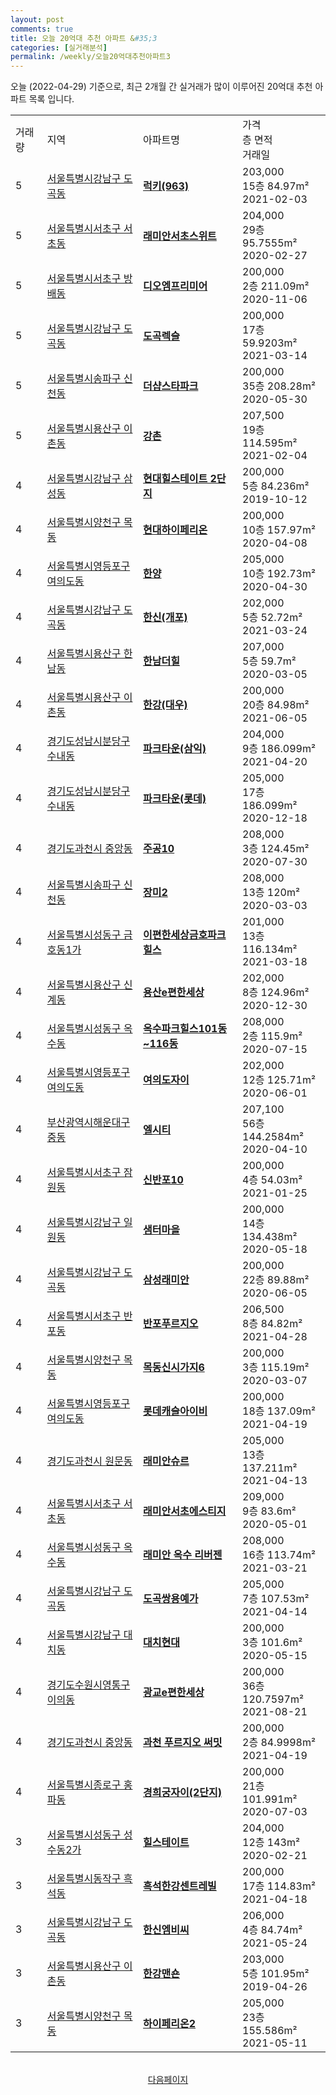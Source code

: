 ```yaml
---
layout: post
comments: true
title: 오늘 20억대 추천 아파트 &#35;3
categories: [실거래분석]
permalink: /weekly/오늘20억대추천아파트3
---
```


오늘 (2022-04-29) 기준으로, 최근 2개월 간 실거래가 많이 이루어진 20억대 추천 아파트 목록 입니다.

<table class="sortable">
  <tr>
    <td>거래량</td>
    <td>지역</td>
    <td>아파트명</td>
    <td>가격<br>층 면적<br>거래일</td>
  </tr>

  <tr class="item">
    <td>5</td>
    <td><a href="/apt/서울특별시강남구도곡동">서울특별시강남구 도곡동</a></td>
    <td style="font-weight: bold;"><a href="/apt/서울특별시강남구도곡동럭키(963)">럭키(963)</a></td>
    <td>203,000<br>15층  84.97m²<br>2021-02-03</td>
  </tr>

  <tr class="item">
    <td>5</td>
    <td><a href="/apt/서울특별시서초구서초동">서울특별시서초구 서초동</a></td>
    <td style="font-weight: bold;"><a href="/apt/서울특별시서초구서초동래미안서초스위트">래미안서초스위트</a></td>
    <td>204,000<br>29층  95.7555m²<br>2020-02-27</td>
  </tr>

  <tr class="item">
    <td>5</td>
    <td><a href="/apt/서울특별시서초구방배동">서울특별시서초구 방배동</a></td>
    <td style="font-weight: bold;"><a href="/apt/서울특별시서초구방배동디오엠프리미어">디오엠프리미어</a></td>
    <td>200,000<br>2층  211.09m²<br>2020-11-06</td>
  </tr>

  <tr class="item">
    <td>5</td>
    <td><a href="/apt/서울특별시강남구도곡동">서울특별시강남구 도곡동</a></td>
    <td style="font-weight: bold;"><a href="/apt/서울특별시강남구도곡동도곡렉슬">도곡렉슬</a></td>
    <td>200,000<br>17층  59.9203m²<br>2021-03-14</td>
  </tr>

  <tr class="item">
    <td>5</td>
    <td><a href="/apt/서울특별시송파구신천동">서울특별시송파구 신천동</a></td>
    <td style="font-weight: bold;"><a href="/apt/서울특별시송파구신천동더샵스타파크">더샵스타파크</a></td>
    <td>200,000<br>35층  208.28m²<br>2020-05-30</td>
  </tr>

  <tr class="item">
    <td>5</td>
    <td><a href="/apt/서울특별시용산구이촌동">서울특별시용산구 이촌동</a></td>
    <td style="font-weight: bold;"><a href="/apt/서울특별시용산구이촌동강촌">강촌</a></td>
    <td>207,500<br>19층  114.595m²<br>2021-02-04</td>
  </tr>

  <tr class="item">
    <td>4</td>
    <td><a href="/apt/서울특별시강남구삼성동">서울특별시강남구 삼성동</a></td>
    <td style="font-weight: bold;"><a href="/apt/서울특별시강남구삼성동현대힐스테이트2단지">현대힐스테이트 2단지</a></td>
    <td>200,000<br>5층  84.236m²<br>2019-10-12</td>
  </tr>

  <tr class="item">
    <td>4</td>
    <td><a href="/apt/서울특별시양천구목동">서울특별시양천구 목동</a></td>
    <td style="font-weight: bold;"><a href="/apt/서울특별시양천구목동현대하이페리온">현대하이페리온</a></td>
    <td>200,000<br>10층  157.97m²<br>2020-04-08</td>
  </tr>

  <tr class="item">
    <td>4</td>
    <td><a href="/apt/서울특별시영등포구여의도동">서울특별시영등포구 여의도동</a></td>
    <td style="font-weight: bold;"><a href="/apt/서울특별시영등포구여의도동한양">한양</a></td>
    <td>205,000<br>10층  192.73m²<br>2020-04-30</td>
  </tr>

  <tr class="item">
    <td>4</td>
    <td><a href="/apt/서울특별시강남구도곡동">서울특별시강남구 도곡동</a></td>
    <td style="font-weight: bold;"><a href="/apt/서울특별시강남구도곡동한신(개포)">한신(개포)</a></td>
    <td>202,000<br>5층  52.72m²<br>2021-03-24</td>
  </tr>

  <tr class="item">
    <td>4</td>
    <td><a href="/apt/서울특별시용산구한남동">서울특별시용산구 한남동</a></td>
    <td style="font-weight: bold;"><a href="/apt/서울특별시용산구한남동한남더힐">한남더힐</a></td>
    <td>207,000<br>5층  59.7m²<br>2020-03-05</td>
  </tr>

  <tr class="item">
    <td>4</td>
    <td><a href="/apt/서울특별시용산구이촌동">서울특별시용산구 이촌동</a></td>
    <td style="font-weight: bold;"><a href="/apt/서울특별시용산구이촌동한강(대우)">한강(대우)</a></td>
    <td>200,000<br>20층  84.98m²<br>2021-06-05</td>
  </tr>

  <tr class="item">
    <td>4</td>
    <td><a href="/apt/경기도성남시분당구수내동">경기도성남시분당구 수내동</a></td>
    <td style="font-weight: bold;"><a href="/apt/경기도성남시분당구수내동파크타운(삼익)">파크타운(삼익)</a></td>
    <td>204,000<br>9층  186.099m²<br>2021-04-20</td>
  </tr>

  <tr class="item">
    <td>4</td>
    <td><a href="/apt/경기도성남시분당구수내동">경기도성남시분당구 수내동</a></td>
    <td style="font-weight: bold;"><a href="/apt/경기도성남시분당구수내동파크타운(롯데)">파크타운(롯데)</a></td>
    <td>205,000<br>17층  186.099m²<br>2020-12-18</td>
  </tr>

  <tr class="item">
    <td>4</td>
    <td><a href="/apt/경기도과천시중앙동">경기도과천시 중앙동</a></td>
    <td style="font-weight: bold;"><a href="/apt/경기도과천시중앙동주공10">주공10</a></td>
    <td>208,000<br>3층  124.45m²<br>2020-07-30</td>
  </tr>

  <tr class="item">
    <td>4</td>
    <td><a href="/apt/서울특별시송파구신천동">서울특별시송파구 신천동</a></td>
    <td style="font-weight: bold;"><a href="/apt/서울특별시송파구신천동장미2">장미2</a></td>
    <td>208,000<br>13층  120m²<br>2020-03-03</td>
  </tr>

  <tr class="item">
    <td>4</td>
    <td><a href="/apt/서울특별시성동구금호동1가">서울특별시성동구 금호동1가</a></td>
    <td style="font-weight: bold;"><a href="/apt/서울특별시성동구금호동1가이편한세상금호파크힐스">이편한세상금호파크힐스</a></td>
    <td>201,000<br>13층  116.134m²<br>2021-03-18</td>
  </tr>

  <tr class="item">
    <td>4</td>
    <td><a href="/apt/서울특별시용산구신계동">서울특별시용산구 신계동</a></td>
    <td style="font-weight: bold;"><a href="/apt/서울특별시용산구신계동용산e편한세상">용산e편한세상</a></td>
    <td>202,000<br>8층  124.96m²<br>2020-12-30</td>
  </tr>

  <tr class="item">
    <td>4</td>
    <td><a href="/apt/서울특별시성동구옥수동">서울특별시성동구 옥수동</a></td>
    <td style="font-weight: bold;"><a href="/apt/서울특별시성동구옥수동옥수파크힐스101동~116동">옥수파크힐스101동~116동</a></td>
    <td>208,000<br>2층  115.9m²<br>2020-07-15</td>
  </tr>

  <tr class="item">
    <td>4</td>
    <td><a href="/apt/서울특별시영등포구여의도동">서울특별시영등포구 여의도동</a></td>
    <td style="font-weight: bold;"><a href="/apt/서울특별시영등포구여의도동여의도자이">여의도자이</a></td>
    <td>202,000<br>12층  125.71m²<br>2020-06-01</td>
  </tr>

  <tr class="item">
    <td>4</td>
    <td><a href="/apt/부산광역시해운대구중동">부산광역시해운대구 중동</a></td>
    <td style="font-weight: bold;"><a href="/apt/부산광역시해운대구중동엘시티">엘시티</a></td>
    <td>207,100<br>56층  144.2584m²<br>2020-04-10</td>
  </tr>

  <tr class="item">
    <td>4</td>
    <td><a href="/apt/서울특별시서초구잠원동">서울특별시서초구 잠원동</a></td>
    <td style="font-weight: bold;"><a href="/apt/서울특별시서초구잠원동신반포10">신반포10</a></td>
    <td>200,000<br>4층  54.03m²<br>2021-01-25</td>
  </tr>

  <tr class="item">
    <td>4</td>
    <td><a href="/apt/서울특별시강남구일원동">서울특별시강남구 일원동</a></td>
    <td style="font-weight: bold;"><a href="/apt/서울특별시강남구일원동샘터마을">샘터마을</a></td>
    <td>200,000<br>14층  134.438m²<br>2020-05-18</td>
  </tr>

  <tr class="item">
    <td>4</td>
    <td><a href="/apt/서울특별시강남구도곡동">서울특별시강남구 도곡동</a></td>
    <td style="font-weight: bold;"><a href="/apt/서울특별시강남구도곡동삼성래미안">삼성래미안</a></td>
    <td>200,000<br>22층  89.88m²<br>2020-06-05</td>
  </tr>

  <tr class="item">
    <td>4</td>
    <td><a href="/apt/서울특별시서초구반포동">서울특별시서초구 반포동</a></td>
    <td style="font-weight: bold;"><a href="/apt/서울특별시서초구반포동반포푸르지오">반포푸르지오</a></td>
    <td>206,500<br>8층  84.82m²<br>2021-04-28</td>
  </tr>

  <tr class="item">
    <td>4</td>
    <td><a href="/apt/서울특별시양천구목동">서울특별시양천구 목동</a></td>
    <td style="font-weight: bold;"><a href="/apt/서울특별시양천구목동목동신시가지6">목동신시가지6</a></td>
    <td>200,000<br>3층  115.19m²<br>2020-03-07</td>
  </tr>

  <tr class="item">
    <td>4</td>
    <td><a href="/apt/서울특별시영등포구여의도동">서울특별시영등포구 여의도동</a></td>
    <td style="font-weight: bold;"><a href="/apt/서울특별시영등포구여의도동롯데캐슬아이비">롯데캐슬아이비</a></td>
    <td>200,000<br>18층  137.09m²<br>2021-04-19</td>
  </tr>

  <tr class="item">
    <td>4</td>
    <td><a href="/apt/경기도과천시원문동">경기도과천시 원문동</a></td>
    <td style="font-weight: bold;"><a href="/apt/경기도과천시원문동래미안슈르">래미안슈르</a></td>
    <td>205,000<br>13층  137.211m²<br>2021-04-13</td>
  </tr>

  <tr class="item">
    <td>4</td>
    <td><a href="/apt/서울특별시서초구서초동">서울특별시서초구 서초동</a></td>
    <td style="font-weight: bold;"><a href="/apt/서울특별시서초구서초동래미안서초에스티지">래미안서초에스티지</a></td>
    <td>209,000<br>9층  83.6m²<br>2020-05-01</td>
  </tr>

  <tr class="item">
    <td>4</td>
    <td><a href="/apt/서울특별시성동구옥수동">서울특별시성동구 옥수동</a></td>
    <td style="font-weight: bold;"><a href="/apt/서울특별시성동구옥수동래미안옥수리버젠">래미안 옥수 리버젠</a></td>
    <td>208,000<br>16층  113.74m²<br>2021-03-21</td>
  </tr>

  <tr class="item">
    <td>4</td>
    <td><a href="/apt/서울특별시강남구도곡동">서울특별시강남구 도곡동</a></td>
    <td style="font-weight: bold;"><a href="/apt/서울특별시강남구도곡동도곡쌍용예가">도곡쌍용예가</a></td>
    <td>205,000<br>7층  107.53m²<br>2021-04-14</td>
  </tr>

  <tr class="item">
    <td>4</td>
    <td><a href="/apt/서울특별시강남구대치동">서울특별시강남구 대치동</a></td>
    <td style="font-weight: bold;"><a href="/apt/서울특별시강남구대치동대치현대">대치현대</a></td>
    <td>200,000<br>3층  101.6m²<br>2020-05-15</td>
  </tr>

  <tr class="item">
    <td>4</td>
    <td><a href="/apt/경기도수원시영통구이의동">경기도수원시영통구 이의동</a></td>
    <td style="font-weight: bold;"><a href="/apt/경기도수원시영통구이의동광교e편한세상">광교e편한세상</a></td>
    <td>200,000<br>36층  120.7597m²<br>2021-08-21</td>
  </tr>

  <tr class="item">
    <td>4</td>
    <td><a href="/apt/경기도과천시중앙동">경기도과천시 중앙동</a></td>
    <td style="font-weight: bold;"><a href="/apt/경기도과천시중앙동과천푸르지오써밋">과천 푸르지오 써밋</a></td>
    <td>200,000<br>2층  84.9998m²<br>2021-04-19</td>
  </tr>

  <tr class="item">
    <td>4</td>
    <td><a href="/apt/서울특별시종로구홍파동">서울특별시종로구 홍파동</a></td>
    <td style="font-weight: bold;"><a href="/apt/서울특별시종로구홍파동경희궁자이(2단지)">경희궁자이(2단지)</a></td>
    <td>200,000<br>21층  101.991m²<br>2020-07-03</td>
  </tr>

  <tr class="item">
    <td>3</td>
    <td><a href="/apt/서울특별시성동구성수동2가">서울특별시성동구 성수동2가</a></td>
    <td style="font-weight: bold;"><a href="/apt/서울특별시성동구성수동2가힐스테이트">힐스테이트</a></td>
    <td>204,000<br>12층  143m²<br>2020-02-21</td>
  </tr>

  <tr class="item">
    <td>3</td>
    <td><a href="/apt/서울특별시동작구흑석동">서울특별시동작구 흑석동</a></td>
    <td style="font-weight: bold;"><a href="/apt/서울특별시동작구흑석동흑석한강센트레빌">흑석한강센트레빌</a></td>
    <td>200,000<br>17층  114.83m²<br>2021-04-18</td>
  </tr>

  <tr class="item">
    <td>3</td>
    <td><a href="/apt/서울특별시강남구도곡동">서울특별시강남구 도곡동</a></td>
    <td style="font-weight: bold;"><a href="/apt/서울특별시강남구도곡동한신엠비씨">한신엠비씨</a></td>
    <td>206,000<br>4층  84.74m²<br>2021-05-24</td>
  </tr>

  <tr class="item">
    <td>3</td>
    <td><a href="/apt/서울특별시용산구이촌동">서울특별시용산구 이촌동</a></td>
    <td style="font-weight: bold;"><a href="/apt/서울특별시용산구이촌동한강맨숀">한강맨숀</a></td>
    <td>203,000<br>5층  101.95m²<br>2019-04-26</td>
  </tr>

  <tr class="item">
    <td>3</td>
    <td><a href="/apt/서울특별시양천구목동">서울특별시양천구 목동</a></td>
    <td style="font-weight: bold;"><a href="/apt/서울특별시양천구목동하이페리온2">하이페리온2</a></td>
    <td>205,000<br>23층  155.586m²<br>2021-05-11</td>
  </tr>

  <tr>
      <script async src="https://pagead2.googlesyndication.com/pagead/js/adsbygoogle.js?client=ca-pub-3485438051770037"
          crossorigin="anonymous"></script>
      <ins class="adsbygoogle"
          style="display:block"
          data-ad-format="fluid"
          data-ad-layout-key="-fb+5w+4e-db+86"
          data-ad-client="ca-pub-3485438051770037"
          data-ad-slot="1827090281"></ins>
      <script>
          (adsbygoogle = window.adsbygoogle || []).push({});
      </script>
  </tr>
    
</table>

<br>
<center><a href="/weekly/오늘20억대추천아파트">다음페이지</a></center>
<br><br>
